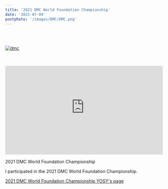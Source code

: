 ```yaml
---
title: '2021 DMC World Foundation Championship'
date: '2021-07-09'
postphoto: '/images/DMC/DMC.png'
---
```

<br>
<br>

[![dmc](/images/DMC/DMC.png)](https://dmcdjchamps.com/foundation_champs/yosy) <br>

<br>
<br>

<div style="position:relative; padding-bottom:56.25%; height:0; overflow:hidden;" >
<iframe style="position: absolute; top: 0; left: 0; width: 100%; height: 100%;" width="560" height="315" src="https://www.youtube-nocookie.com/embed/fgvUjgO5zC4" title="YouTube video player" frameborder="0" allow="accelerometer; autoplay; clipboard-write; encrypted-media; gyroscope; picture-in-picture" allowfullscreen></iframe>
</div>


2021 DMC World Foundation Championship <br>

I participated in the 2021 DMC World Foundation Championship. <br>

[2021 DMC World Foundation Championship YOSY's page](https://dmcdjchamps.com/foundation_champs/yosy) <br>



<br>
<br>
<!-- 
#h1
##h2
###h3
####h4
#####h5
######h6
- brabra is list
**bold text**
_Italic_ or *Italic*

-->

<center>
© 2021 YOSY POKARI
</center>
<br>